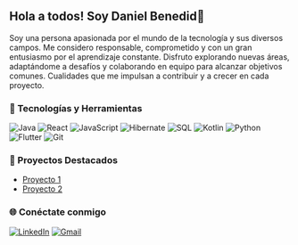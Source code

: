 ## Hola a todos! Soy Daniel Benedid👋

Soy una persona apasionada por el mundo de la tecnología y sus diversos campos. Me considero responsable, comprometido y con un gran entusiasmo por el aprendizaje constante. Disfruto explorando nuevas áreas, adaptándome a desafíos y colaborando en equipo para alcanzar objetivos comunes. Cualidades que me impulsan a contribuir y a crecer en cada proyecto.

### 🚀 Tecnologías y Herramientas

![Java](https://img.shields.io/badge/-Java-007396?style=flat-square&logo=java&logoColor=white)
![React](https://img.shields.io/badge/-React-61DAFB?style=flat-square&logo=react&logoColor=black)
![JavaScript](https://img.shields.io/badge/-JavaScript-F7DF1E?style=flat-square&logo=javascript&logoColor=black)
![Hibernate](https://img.shields.io/badge/-Hibernate-59666C?style=flat-square&logo=hibernate)
![SQL](https://img.shields.io/badge/-SQL-4479A1?style=flat-square&logo=postgresql&logoColor=white)
![Kotlin](https://img.shields.io/badge/-Kotlin-0095D5?style=flat-square&logo=kotlin&logoColor=white)
![Python](https://img.shields.io/badge/-Python-3776AB?style=flat-square&logo=python&logoColor=white)
![Flutter](https://img.shields.io/badge/-Flutter-02569B?style=flat-square&logo=flutter&logoColor=white)
![Git](https://img.shields.io/badge/-Git-F05032?style=flat-square&logo=git&logoColor=white)

### 📌 Proyectos Destacados

- [Proyecto 1](https://github.com/dbenedid23/Adoptmate)
- [Proyecto 2](https://github.com/dbenedid23/AdoptMate-Api)

### 🌐 Conéctate conmigo

[![LinkedIn](https://img.shields.io/badge/-LinkedIn-0077B5?style=flat-square&logo=linkedin&logoColor=white)](https://www.linkedin.com/in/daniel-benedid-garcia-3735762b0/)
[![Gmail](https://img.shields.io/badge/-Gmail-D14836?style=flat-square&logo=gmail&logoColor=white)](mailto:Danielbenedidgarcia@gmail.com)


<!--
**dbenedid23/dbenedid23** is a ✨ _special_ ✨ repository because its `README.md` (this file) appears on your GitHub profile.

Here are some ideas rted:

- 🔭 I’m currently working on ...
- 🌱 I’m currently learning ...
- 👯 I’m looking to collaborate on ...
- 🤔 I’m looking for help with ...
- 💬 Ask me about ...
- 📫 How to reach me: ...
- 😄 Pronouns: ...
- ⚡ Fun fact: ...
-->
